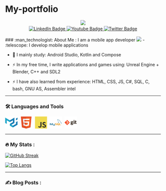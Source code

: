 # My-portfolio
<div id="header" align="center">
  <img src="https://media.giphy.com/media/L1R1tvI9svkIWwpVYr/giphy.gif" width="100"/>
</div>
<div id="badges" align="center">
  <a href="your-linkedin-URL">
    <img src="https://img.shields.io/badge/LinkedIn-blue?style=for-the-badge&logo=linkedin&logoColor=white" alt="LinkedIn Badge"/>
  </a>
  <a href="your-youtube-URL">
    <img src="https://img.shields.io/badge/YouTube-red?style=for-the-badge&logo=youtube&logoColor=white" alt="Youtube Badge"/>
  </a>
  <a href="your-twitter-URL">
    <img src="https://img.shields.io/badge/Twitter-blue?style=for-the-badge&logo=twitter&logoColor=white" alt="Twitter Badge"/>
  </a>
</div>
<div id="counter" align="center">
<img src="https://komarev.com/ghpvc/?username=Haysboy&style=flat-square&color=blue" alt="" />
</div>
### :man_technologist: About Me : I am a mobile app developer <img src="https://media.giphy.com/media/WUlplcMpOCEmTGBtBW/giphy.gif" width="30">
- :telescope: I develop mobile applications

- :seedling: I mainly study: Android Studio, Kotlin and Compose

- :zap: In my free time, I write applications and games using: Unreal Engine + Blender, C++ and SDL2 
- :zap: I have also learned from experience: HTML, CSS, JS, C#, SQL, C, bash, GNU AS, Assembler intel

---

### :hammer_and_wrench: Languages and Tools
<div>
  <img src="https://github.com/devicons/devicon/blob/master/icons/materialui/materialui-original.svg" title="Material UI" alt="Material UI" width="40" height="40"/>&nbsp;
  <img src="https://github.com/devicons/devicon/blob/master/icons/html5/html5-original.svg" title="HTML5" alt="HTML" width="40" height="40"/>&nbsp;
  <img src="https://github.com/devicons/devicon/blob/master/icons/javascript/javascript-original.svg" title="JavaScript" alt="JavaScript" width="40" height="40"/>&nbsp;
  <img src="https://github.com/devicons/devicon/blob/master/icons/mysql/mysql-original-wordmark.svg" title="MySQL"  alt="MySQL" width="40" height="40"/>&nbsp;
  <img src="https://github.com/devicons/devicon/blob/master/icons/git/git-original-wordmark.svg" title="Git" **alt="Git" width="40" height="40"/>&nbsp;
</div>

---

### :fire: My Stats :

[![GitHub Streak](http://github-readme-streak-stats.herokuapp.com?user=Haysboy)](https://git.io/streak-stats)

[![Top Langs](https://github-readme-stats.vercel.app/api/top-langs/?username=Haysboy&layout=compact&theme=vision-friendly-dark)](https://github.com/anuraghazra/github-readme-stats)

---

### :writing_hand: Blog Posts :


